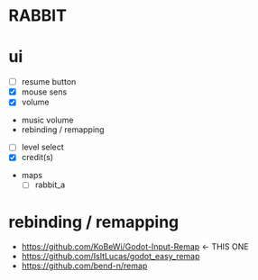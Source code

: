 # RABBIT

# ui

- [ ] resume button
- [x] mouse sens
- [x] volume
- music volume
- rebinding / remapping
- [ ] level select
- [x] credit(s)
- maps
  - [ ] rabbit_a

# rebinding / remapping

- https://github.com/KoBeWi/Godot-Input-Remap <- THIS ONE
- https://github.com/IsItLucas/godot_easy_remap
- https://github.com/bend-n/remap
